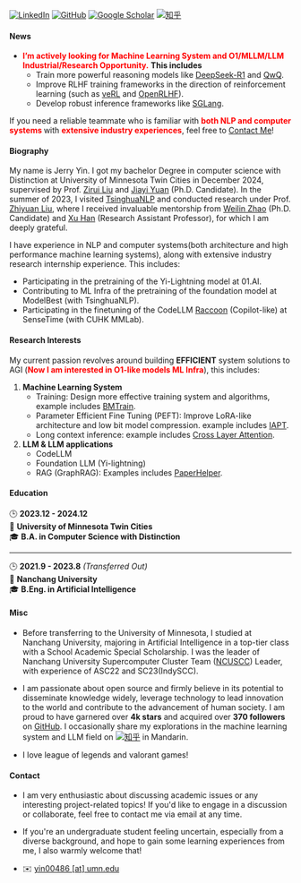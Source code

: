 
[![LinkedIn](https://img.shields.io/badge/LinkedIn-%230A66C2?style=for-the-badge&logo=linkedin&logoColor=white)](https://www.linkedin.com/in/jerry-yin-a21314292/)
[![GitHub](https://img.shields.io/badge/GitHub-%23121011?style=for-the-badge&logo=github&logoColor=white)](https://github.com/JerryYin777)
[![Google Scholar](https://img.shields.io/badge/Google%20Scholar-%230A4D92?style=for-the-badge&logo=googlescholar&logoColor=white)](https://scholar.google.com/citations?user=7gsdLw4AAAAJ&hl=en#)
[![知乎](https://img.shields.io/badge/%E7%9F%A5%E4%B9%8E-%231E2A2A?style=for-the-badge&logo=zhihu&logoColor=blue)](https://www.zhihu.com/people/ycr222/posts)


#### News

* <strong style="color:red;"><strong>I’m actively looking for Machine Learning System and O1/MLLM/LLM Industrial/Research Opportunity.</strong></strong> <strong><strong>This includes</strong></strong> 
    * Train more powerful reasoning models like [DeepSeek-R1](https://github.com/deepseek-ai/DeepSeek-R1) and [QwQ](https://huggingface.co/Qwen/QwQ-32B-Preview). 
    * Improve RLHF training frameworks in the direction of reinforcement learning (such as [veRL](https://github.com/volcengine/verl) and [OpenRLHF](https://github.com/OpenRLHF/OpenRLHF)).
    * Develop robust inference frameworks like [SGLang](https://github.com/sgl-project/sglang).

If you need a reliable teammate who is familiar with <strong style="color:red;"><strong>both NLP and computer systems </strong></strong> with <strong style="color:red;"><strong>extensive industry experiences</strong></strong>, feel free to <a href="#contact-info">Contact Me</a>!


#### Biography

My name is Jerry Yin. I got my bachelor Degree in computer science with Distinction at University of Minnesota Twin Cities in December 2024, supervised by Prof. [Zirui Liu](https://zirui-ray-liu.github.io/) and [Jiayi Yuan](https://jy-yuan.github.io/) (Ph.D. Candidate). In the summer of 2023, I visited [TsinghuaNLP](https://github.com/thunlp) and conducted research under Prof. [Zhiyuan Liu](https://nlp.csai.tsinghua.edu.cn/~lzy/), where I received invaluable mentorship from [Weilin Zhao](https://brawny-college-5b2.notion.site/Weilin-Zhao-11d20b7deb8280388213d5f5ed072992) (Ph.D. Candidate) and [Xu Han](https://thucsthanxu13.github.io/) (Research Assistant Professor), for which I am deeply grateful.

I have experience in NLP and computer systems(both architecture and high performance machine learning systems), along with extensive industry research internship experience. This includes:

* Participating in the pretraining of the Yi-Lightning model at 01.AI.
* Contributing to ML Infra of the pretraining of the foundation model at ModelBest (with TsinghuaNLP).
* Participating in the finetuning of the CodeLLM [Raccoon](https://raccoon.sensetime.com/code) (Copilot-like) at SenseTime (with CUHK MMLab).

#### Research Interests

My current passion revolves around building **EFFICIENT** system solutions to AGI (<strong style="color:red;"><strong>Now I am interested in O1-like models ML Infra</strong></strong>), this includes:

1. <strong><strong>Machine Learning System</strong></strong> 
    * Training: Design more effective training system and algorithms, example includes [BMTrain](https://github.com/OpenBMB/BMTrain).
    * Parameter Efficient Fine Tuning (PEFT): Improve LoRA-like architecture and low bit model compression. example includes [IAPT](https://aclanthology.org/2024.acl-long.771.pdf). 
    * Long context inference: example includes [Cross Layer Attention](https://github.com/JerryYin777/Cross-Layer-Attention).
2. <strong><strong>LLM & LLM applications</strong></strong> 
    * CodeLLM
    * Foundation LLM (Yi-lightning)
    * RAG (GraphRAG): Examples includes [PaperHelper](https://github.com/JerryYin777/PaperHelper).

#### Education

🕒 **2023.12 - 2024.12**  
📍 **University of Minnesota Twin Cities**  
🎓 **B.A. in Computer Science with Distinction**

---

🕒 **2021.9 - 2023.8** *(Transferred Out)*  
📍 **Nanchang University**  
🎓 **B.Eng. in Artificial Intelligence**


#### Misc

* Before transferring to the University of Minnesota, I studied at Nanchang University, majoring in Artificial Intelligence in a top-tier class with a School Academic Special Scholarship. I was the leader of Nanchang University Supercomputer Cluster Team ([NCUSCC](https://ncuscc.github.io/)) Leader, with experience of ASC22 and SC23(IndySCC). 

* I am passionate about open source and firmly believe in its potential to disseminate knowledge widely, leverage technology to lead innovation to the world and contribute to the advancement of human society. I am proud to have garnered over **4k stars** and acquired over **370 followers** on [GitHub](https://github.com/JerryYin777). I occasionally share my explorations in the machine learning system and LLM field on [![知乎](https://img.shields.io/badge/%E7%9F%A5%E4%B9%8E-%231E2A2A?style=for-the-badge&logo=zhihu&logoColor=blue)](https://www.zhihu.com/people/ycr222/posts) in Mandarin.

* I love league of legends and valorant games!

#### Contact<p id="contact-info"></p>

* </strong></strong>I am very enthusiastic about discussing academic issues or any interesting project-related topics! </strong></strong> If you'd like to engage in a discussion or collaborate, feel free to contact me via email at any time. 

* If you're an undergraduate student feeling uncertain, especially from a diverse background, and hope to gain some learning experiences from me, I also warmly welcome that!

* ✉️ [yin00486 [at] umn.edu](mailto:yin00486@umn.edu)
